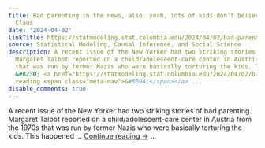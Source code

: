 ```yaml
---
title: Bad parenting in the news, also, yeah, lots of kids don’t believe in Santa
  Claus
date: '2024-04-02'
linkTitle: https://statmodeling.stat.columbia.edu/2024/04/02/bad-parenting-in-the-news/
source: Statistical Modeling, Causal Inference, and Social Science
description: A recent issue of the New Yorker had two striking stories of bad parenting.
  Margaret Talbot reported on a child/adolescent-care center in Austria from the 1970s
  that was run by former Nazis who were basically torturing the kids. This happened
  &#8230; <a href="https://statmodeling.stat.columbia.edu/2024/04/02/bad-parenting-in-the-news/">Continue
  reading <span class="meta-nav">&#8594;</span></a> ...
disable_comments: true
---
```

A recent issue of the New Yorker had two striking stories of bad parenting. Margaret Talbot reported on a child/adolescent-care center in Austria from the 1970s that was run by former Nazis who were basically torturing the kids. This happened &#8230; <a href="https://statmodeling.stat.columbia.edu/2024/04/02/bad-parenting-in-the-news/">Continue reading <span class="meta-nav">&#8594;</span></a> ...